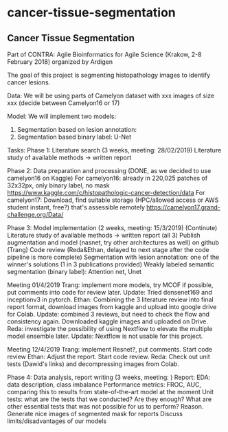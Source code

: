# cancer-tissue-segmentation
## Cancer Tissue Segmentation

Part of CONTRA: Agile Bioinformatics for Agile Science (Krakow, 2-8 February 2018) organized by Ardigen

The goal of this project is segmenting histopathology images to identify cancer lesions.


Data: We will be using parts of Camelyon dataset with xxx images of size xxx (decide between Camelyon16 or 17)

Model: We will implement two models: 
1. Segmentation based on lesion annotation:
2. Segmentation based binary label: U-Net


Tasks: 
Phase 1: Literature search (3 weeks, meeting: 28/02/2019)
Literature study of available methods -> written report

Phase 2: Data preparation and processing (DONE, as we decided to use camelyon16 on Kaggle)
For camelyon16: already in 220,025 patches of 32x32px, only binary label, no mask https://www.kaggle.com/c/histopathologic-cancer-detection/data
For camelyon17: Download, find suitable storage (HPC/allowed access or AWS student instant, free?) that's assessible remotely
https://camelyon17.grand-challenge.org/Data/


Phase 3: Model implementation (2 weeks, meeting: 15/3/2019)
(Continute) Literature study of available methods -> written report (all 3)
Publish augmentation and model (nasnet, try other architectures as well) on github (Trang)
Code review (Reda&Ethan, delayed to next stage after the code pipeline is more complete)
Segmentation with lesion annotation: one of the winner's solutions (1 in 3 publications provided) 
Weakly labeled semantic segmentation (binary label): Attention net, Unet

Meeting 01/4/2019
Trang: implement more models, try MCOF if possible, put comments into code for review later. Update: Tried densenet169 and inceptionv3 in pytorch.
Ethan: Combining the 3 literature review into final report format, download images from kaggle and upload into google drive for Colab. Update: combined 3 reviews, but need to check the flow and consistency again. Downloaded kaggle images and uploaded on Drive.
Reda: investigate the possibility of using Nextflow to elevate the multiple model ensemble later. Update: Nextflow is not usable for this project.


Meeting 12/4/2019
Trang: implement Resnet?, put comments. Start code review
Ethan: Adjust the report. Start code review.
Reda: Check out unit tests (Dawid's links) and decompressing images from Colab.


Phase 4: Data analysis, report writing (3 weeks, meeting: )
Report:
EDA: data description, class imbalance
Performance metrics: FROC, AUC, comparing this to results from state-of-the-art model at the moment
Unit tests: what are the tests that we conducted? Are they enough? What are other essential tests that was not possible for us to perform? Reason.
Generate nice images of segmented mask for reports
Discuss limits/disadvantages of our models
